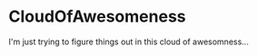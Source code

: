 CloudOfAwesomeness
==================
I'm just trying to figure things out in this cloud of awesomness...
